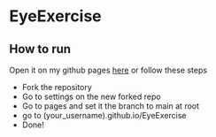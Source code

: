 # EyeExercise

## How to run
Open it on my github pages [here](https://tekkyneko.github.io/EyeExercise) or follow these steps
- Fork the repository
- Go to settings on the new forked repo
- Go to pages and set it the branch to main at root
- go to (your_username).github.io/EyeExercise
- Done!
